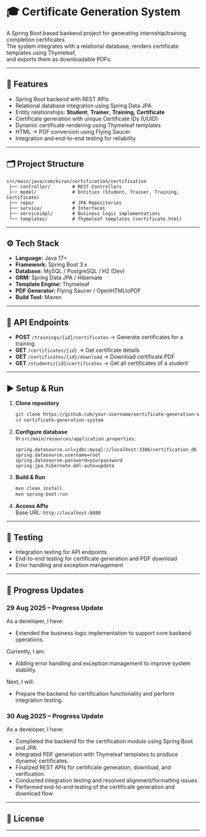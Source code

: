 # 🎓 Certificate Generation System

A Spring Boot based backend project for generating internship/training completion certificates.  
The system integrates with a relational database, renders certificate templates using Thymeleaf,  
and exports them as downloadable PDFs.

---

## 🚀 Features

- Spring Boot backend with REST APIs  
- Relational database integration using Spring Data JPA  
- Entity relationships: **Student**, **Trainer**, **Training**, **Certificate**  
- Certificate generation with unique Certificate IDs (UUID)  
- Dynamic certificate rendering using Thymeleaf templates  
- HTML → PDF conversion using Flying Saucer  
- Integration and end-to-end testing for reliability  

---

## 🗂️ Project Structure

```
src/main/java/com/kiran/certification/certification
 ├── controller/        # REST Controllers
 ├── model/             # Entities (Student, Trainer, Training, Certificate)
 ├── repo/              # JPA Repositories
 ├── service/           # Interfaces
 ├── serviceimpl/       # Business logic implementations
 └── templates/         # Thymeleaf templates (certificate.html)
```

---

## ⚙️ Tech Stack

- **Language:** Java 17+  
- **Framework:** Spring Boot 3.x  
- **Database:** MySQL / PostgreSQL / H2 (Dev)  
- **ORM:** Spring Data JPA / Hibernate  
- **Template Engine:** Thymeleaf  
- **PDF Generator:** Flying Saucer / OpenHTMLtoPDF  
- **Build Tool:** Maven  

---

## 📌 API Endpoints

- **POST** `/trainings/{id}/certificates` → Generate certificates for a training  
- **GET** `/certificates/{id}` → Get certificate details  
- **GET** `/certificates/{id}/download` → Download certificate PDF  
- **GET** `/students/{id}/certificates` → Get all certificates of a student  

---

## ▶️ Setup & Run

1. **Clone repository**
   ```bash
   git clone https://github.com/your-username/certificate-generation-system.git
   cd certificate-generation-system
   ```

2. **Configure database**  
   In `src/main/resources/application.properties`:
   ```properties
   spring.datasource.url=jdbc:mysql://localhost:3306/certification_db
   spring.datasource.username=root
   spring.datasource.password=yourpassword
   spring.jpa.hibernate.ddl-auto=update
   ```

3. **Build & Run**
   ```bash
   mvn clean install
   mvn spring-boot:run
   ```

4. **Access APIs**  
   Base URL: `http://localhost:8080`

---

## 🧪 Testing

- Integration testing for API endpoints  
- End-to-end testing for certificate generation and PDF download  
- Error handling and exception management  

---

## 📅 Progress Updates

### 29 Aug 2025 – Progress Update  
As a developer, I have:  
- Extended the business logic implementation to support core backend operations.  

Currently, I am:  
- Adding error handling and exception management to improve system stability.  

Next, I will:  
- Prepare the backend for certification functionality and perform integration testing.  

### 30 Aug 2025 – Progress Update  
As a developer, I have:  
- Completed the backend for the certification module using Spring Boot and JPA.  
- Integrated PDF generation with Thymeleaf templates to produce dynamic certificates.  
- Finalized REST APIs for certificate generation, download, and verification.  
- Conducted integration testing and resolved alignment/formatting issues.  
- Performed end-to-end testing of the certificate generation and download flow.  

---

## 📄 License

------------------------------------------------------------------------------------
